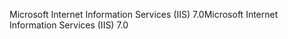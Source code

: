 <span data-ttu-id="185c5-101">Microsoft Internet Information Services (IIS) 7.0</span><span class="sxs-lookup"><span data-stu-id="185c5-101">Microsoft Internet Information Services (IIS) 7.0</span></span>